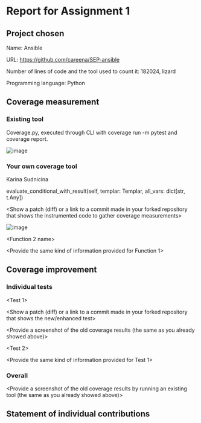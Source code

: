 # Report for Assignment 1

## Project chosen

Name: Ansible

URL: https://github.com/careena/SEP-ansible

Number of lines of code and the tool used to count it: 182024, lizard

Programming language: Python

## Coverage measurement

### Existing tool

Coverage.py, executed through CLI with coverage run -m pytest and coverage report.

![image](https://github.com/careena/SEP-ansible/assets/76873802/bccd3948-eda8-41f6-921a-6a85a219f2a1)


### Your own coverage tool

<The following is supposed to be repeated for each group member>

Karina Sudnicina

evaluate_conditional_with_result(self, templar: Templar, all_vars: dict[str, t.Any])

<Show a patch (diff) or a link to a commit made in your forked repository that shows the instrumented code to gather coverage measurements>

![image](https://github.com/careena/SEP-ansible/assets/76873802/89ea6bae-34cf-46e7-9e9f-3682bb5c50bc)


<Function 2 name>

<Provide the same kind of information provided for Function 1>

## Coverage improvement

### Individual tests

<The following is supposed to be repeated for each group member>

<Group member name>

<Test 1>

<Show a patch (diff) or a link to a commit made in your forked repository that shows the new/enhanced test>

<Provide a screenshot of the old coverage results (the same as you already showed above)>

<Provide a screenshot of the new coverage results>

<State the coverage improvement with a number and elaborate on why the coverage is improved>

<Test 2>

<Provide the same kind of information provided for Test 1>

### Overall

<Provide a screenshot of the old coverage results by running an existing tool (the same as you already showed above)>

<Provide a screenshot of the new coverage results by running the existing tool using all test modifications made by the group>

## Statement of individual contributions

<Write what each group member did>
